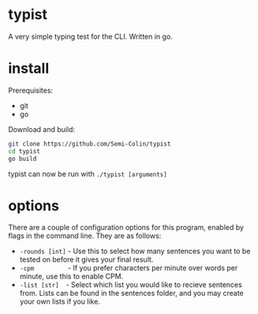 # typist
A very simple typing test for the CLI. Written in go.

# install
Prerequisites:
* git
* go

Download and build:
``` bash
git clone https://github.com/Semi-Colin/typist
cd typist
go build
```

typist can now be run with ``` ./typist [arguments] ```

# options
There are a couple of configuration options for this program, enabled by flags in the command line. They are as follows:
* ```-rounds [int]``` - Use this to select how many sentences you want to be tested on before it gives your final result.
* ```-cpm         ``` - If you prefer characters per minute over words per minute, use this to enable CPM.
* ```-list [str]  ```- Select which list you would like to recieve sentences from. Lists can be found in the sentences folder, and you may create your own lists if you like.
